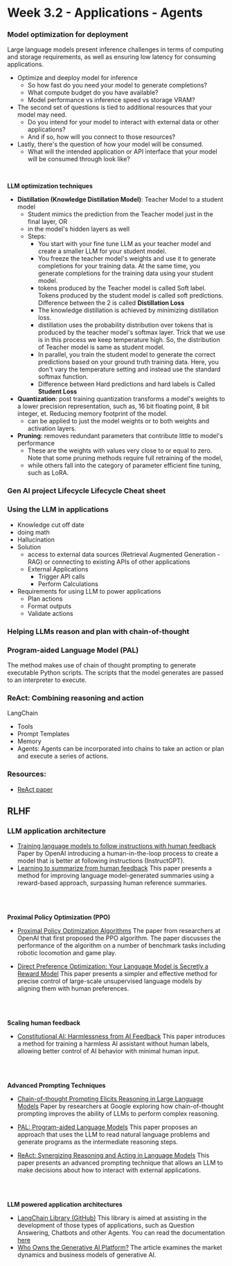 # Week 3.2 - Applications - Agents

### Model optimization for deployment
Large language models present inference challenges in terms of computing and storage requirements, as well as ensuring low latency for consuming applications.
- Optimize and deeploy model for inference
    - So how fast do you need your model to generate completions? 
    - What compute budget do you have available? 
    - Model performance vs inference speed vs storage VRAM? 
- The second set of questions is tied to additional resources that your model may need. 
    - Do you intend for your model to interact with external data or other applications? 
    - And if so, how will you connect to those resources? 
- Lastly, there's the question of how your model will be consumed. 
    - What will the intended application or API interface that your model will be consumed through look like? 
<br>

**LLM optimization techniques**
- **Distillation (Knowledge Distillation Model)**: Teacher Model to a student model
    - Student mimics the prediction from the Teacher model just in the final layer,  OR
    - in the model's hidden layers as well
    - Steps: 
        - You start with your fine tune LLM as your teacher model and create a smaller LLM for your student model. 
        - You freeze the teacher model's weights and use it to generate completions for your training data. At the same time, you generate completions for the training data using your student model. 
        - tokens produced by the Teacher model is called Soft label. Tokens produced by the student model is called soft predictions. Difference between the 2 is called **Distillation Loss**
        - The knowledge distillation is achieved by minimizing distillation loss. 
        - distillation uses the probability distribution over tokens that is produced by the teacher model's softmax layer. Trick that we use is in this process we keep temperature high. So, the distribution of Teacher model is same as student model. 
        - In parallel, you train the student model to generate the correct predictions based on your ground truth training data. Here, you don't vary the temperature setting and instead use the standard softmax function. 
        - Difference between Hard predictions and hard labels is Called **Student Loss**
- **Quantization**: post training quantization transforms a model's weights to a lower precision representation, such as, 16 bit floating point, 8 bit integer, et. Reducing memory footprint of the model. 
    - can be applied to just the model weights or to both weights and activation layers.
- **Pruning**: removes redundant parameters that contribute little to model's performance
    - These are the weights with values very close to or equal to zero. Note that some pruning methods require full retraining of the model, 
    - while others fall into the category of parameter efficient fine tuning, such as LoRA.

### Gen AI project Lifecycle Lifecycle Cheat sheet

### Using the LLM in applications
- Knowledge cut off date 
- doing math 
- Hallucination 
- Solution 
    - access to external data sources (Retrieval Augmented Generation - RAG) or connecting to existing APIs of other applications
    - External Applications 
        - Trigger API calls 
        - Perform Calculations
- Requirements for using LLM to power applications
    - Plan actions
    - Format outputs 
    - Validate actions

### Helping LLMs reason and plan with chain-of-thought

### Program-aided Language Model (PAL)
The method makes use of chain of thought prompting to generate executable Python scripts. The scripts that the model generates are passed to an interpreter to execute.

### ReAct: Combining reasoning and action
LangChain
- Tools
- Prompt Templates
- Memory
- Agents: Agents can be incorporated into chains to take an action or plan and execute a series of actions.

### Resources:
- [ReAct paper](https://arxiv.org/abs/2210.03629)

**RLHF**
- 

### LLM application architecture
- [Training language models to follow instructions with human feedback](https://arxiv.org/pdf/2203.02155.pdf) Paper by OpenAI introducing a human-in-the-loop process to create a model that is better at following instructions (InstructGPT).
- [Learning to summarize from human feedback](https://arxiv.org/pdf/2009.01325.pdf) This paper presents a method for improving language model-generated summaries using a reward-based approach, surpassing human reference summaries.
<br>
<br>

**Proximal Policy Optimization (PPO)** 
- [Proximal Policy Optimization Algorithms](https://arxiv.org/pdf/1707.06347.pdf) The paper from researchers at OpenAI that first proposed the PPO algorithm. The paper discusses the performance of the algorithm on a number of benchmark tasks including robotic locomotion and game play.

- [Direct Preference Optimization: Your Language Model is Secretly a Reward Model](https://arxiv.org/pdf/2305.18290.pdf) This paper presents a simpler and effective method for precise control of large-scale unsupervised language models by aligning them with human preferences.
<br>
<br>

**Scaling human feedback**
- [Constitutional AI: Harmlessness from AI Feedback](https://arxiv.org/pdf/2212.08073.pdf) This paper introduces a method for training a harmless AI assistant without human labels, allowing better control of AI behavior with minimal human input.

<br>
<br>

**Advanced Prompting Techniques**
- [Chain-of-thought Prompting Elicits Reasoning in Large Language Models](https://arxiv.org/pdf/2201.11903.pdf) Paper by researchers at Google exploring how chain-of-thought prompting improves the ability of LLMs to perform complex reasoning.

- [PAL: Program-aided Language Models](https://arxiv.org/abs/2211.10435) This paper proposes an approach that uses the LLM to read natural language problems and generate programs as the intermediate reasoning steps.

- [ReAct: Synergizing Reasoning and Acting in Language Models](https://arxiv.org/abs/2210.03629) This paper presents an advanced prompting technique that allows an LLM to make decisions about how to interact with external applications.

<br>
<br>

**LLM powered application architectures**
- [LangChain Library (GitHub)](https://github.com/langchain-ai/langchain) This library is aimed at assisting in the development of those types of applications, such as Question Answering, Chatbots and other Agents. You can read the documentation [here](https://docs.langchain.com/docs/)
- [Who Owns the Generative AI Platform?](https://a16z.com/who-owns-the-generative-ai-platform/) The article examines the market dynamics and business models of generative AI.


